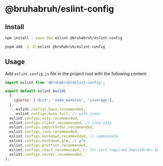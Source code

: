 # @bruhabruh/eslint-config

## Install

```bash
npm install --save-dev eslint @bruhabruh/eslint-config
```

```bash
pnpm add -S -D eslint @bruhabruh/eslint-config
```

## Usage

Add `eslint.config.js` file in the project root with the following content:

```js
import eslint from '@bruhabruh/eslint-config';

export default eslint.build(
  {
    ignores: ['dist', 'node_modules', 'coverage'],
  },
  ...eslint.configs.base.recommended,
  ...eslint.configs.base.full, // with jsdoc
  eslint.configs.a11y.recommended,
  eslint.configs.client.recommended, // like a11y
  eslint.configs.importOrder.recommended,
  eslint.configs.json.recommended,
  eslint.configs.markdown.recommended, // commonmark
  eslint.configs.markdown.gfm, // gfm
  eslint.configs.prettier.recommended,
  eslint.configs.react.recommended, // for sort required importOrder below
  eslint.configs.server.recommended,
);
```
